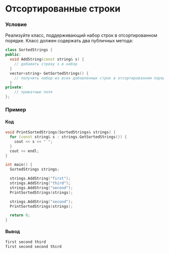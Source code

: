 # Отсортированные строки

### Условие
 
Реализуйте класс, поддерживающий набор строк в отсортированном порядке. Класс должен содержать два публичных метода:

```c++
class SortedStrings {
public:
  void AddString(const string& s) {
    // добавить строку s в набор
  }
  vector<string> GetSortedStrings() {
    // получить набор из всех добавленных строк в отсортированном порядке
  }
private:
    // приватные поля
};
```
### Пример

#### Код

```c++
void PrintSortedStrings(SortedStrings& strings) {
  for (const string& s : strings.GetSortedStrings()) {
    cout << s << " ";
  }
  cout << endl;
}

int main() {
  SortedStrings strings;

  strings.AddString("first");
  strings.AddString("third");
  strings.AddString("second");
  PrintSortedStrings(strings);

  strings.AddString("second");
  PrintSortedStrings(strings);

  return 0;
}
```
#### Вывод

```objectivec
first second third
first second second third
```
